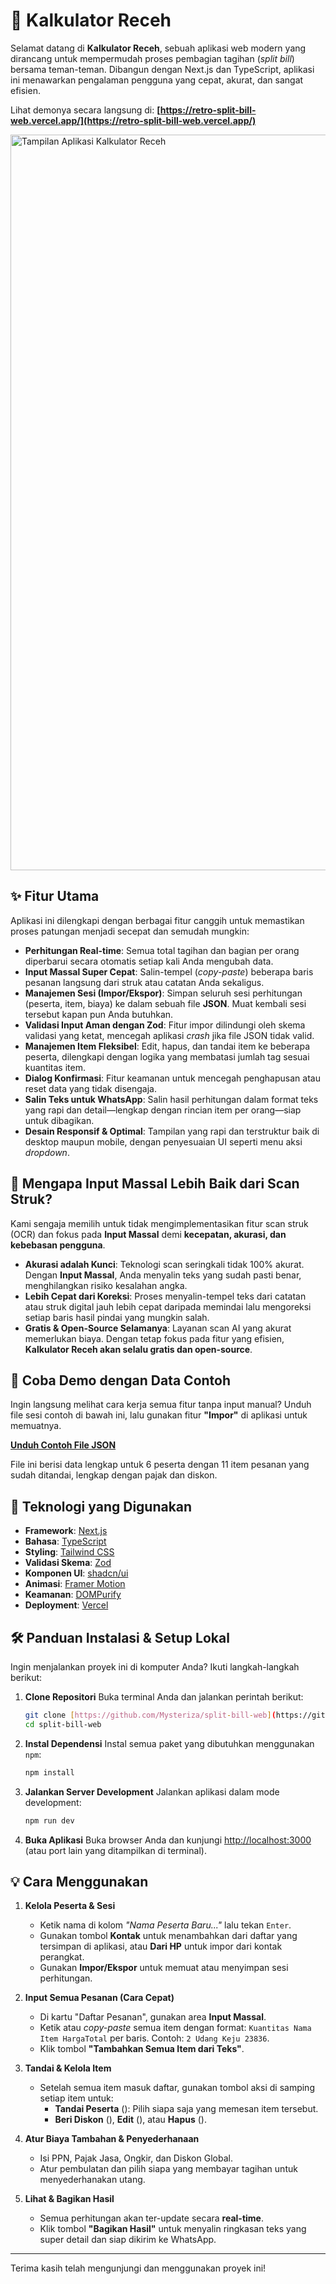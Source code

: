 # 🧾 Kalkulator Receh

Selamat datang di **Kalkulator Receh**, sebuah aplikasi web modern yang dirancang untuk mempermudah proses pembagian tagihan (*split bill*) bersama teman-teman. Dibangun dengan Next.js dan TypeScript, aplikasi ini menawarkan pengalaman pengguna yang cepat, akurat, dan sangat efisien.

Lihat demonya secara langsung di: **[https://retro-split-bill-web.vercel.app/](https://retro-split-bill-web.vercel.app/)**

<img width="1920" height="1177" alt="Tampilan Aplikasi Kalkulator Receh" src="https://github.com/user-attachments/assets/58b41d6f-26d5-44d9-b210-7e664465e601" />

## ✨ Fitur Utama

Aplikasi ini dilengkapi dengan berbagai fitur canggih untuk memastikan proses patungan menjadi secepat dan semudah mungkin:

* **Perhitungan Real-time**: Semua total tagihan dan bagian per orang diperbarui secara otomatis setiap kali Anda mengubah data.
* **Input Massal Super Cepat**: Salin-tempel (*copy-paste*) beberapa baris pesanan langsung dari struk atau catatan Anda sekaligus.
* **Manajemen Sesi (Impor/Ekspor)**: Simpan seluruh sesi perhitungan (peserta, item, biaya) ke dalam sebuah file **JSON**. Muat kembali sesi tersebut kapan pun Anda butuhkan.
* **Validasi Input Aman dengan Zod**: Fitur impor dilindungi oleh skema validasi yang ketat, mencegah aplikasi *crash* jika file JSON tidak valid.
* **Manajemen Item Fleksibel**: Edit, hapus, dan tandai item ke beberapa peserta, dilengkapi dengan logika yang membatasi jumlah tag sesuai kuantitas item.
* **Dialog Konfirmasi**: Fitur keamanan untuk mencegah penghapusan atau reset data yang tidak disengaja.
* **Salin Teks untuk WhatsApp**: Salin hasil perhitungan dalam format teks yang rapi dan detail—lengkap dengan rincian item per orang—siap untuk dibagikan.
* **Desain Responsif & Optimal**: Tampilan yang rapi dan terstruktur baik di desktop maupun mobile, dengan penyesuaian UI seperti menu aksi *dropdown*.

## 🤔 Mengapa Input Massal Lebih Baik dari Scan Struk?

Kami sengaja memilih untuk tidak mengimplementasikan fitur scan struk (OCR) dan fokus pada **Input Massal** demi **kecepatan, akurasi, dan kebebasan pengguna**.

* **Akurasi adalah Kunci**: Teknologi scan seringkali tidak 100% akurat. Dengan **Input Massal**, Anda menyalin teks yang sudah pasti benar, menghilangkan risiko kesalahan angka.
* **Lebih Cepat dari Koreksi**: Proses menyalin-tempel teks dari catatan atau struk digital jauh lebih cepat daripada memindai lalu mengoreksi setiap baris hasil pindai yang mungkin salah.
* **Gratis & Open-Source Selamanya**: Layanan scan AI yang akurat memerlukan biaya. Dengan tetap fokus pada fitur yang efisien, **Kalkulator Receh akan selalu gratis dan open-source**.

## 🧪 Coba Demo dengan Data Contoh

Ingin langsung melihat cara kerja semua fitur tanpa input manual? Unduh file sesi contoh di bawah ini, lalu gunakan fitur **"Impor"** di aplikasi untuk memuatnya.

[**Unduh Contoh File JSON**](https://github.com/Mysteriza/split-bill-web/releases/download/v1.0.0-assets/kalkulator-receh-sesi-2025-08-03.json)

File ini berisi data lengkap untuk 6 peserta dengan 11 item pesanan yang sudah ditandai, lengkap dengan pajak dan diskon.

## 🚀 Teknologi yang Digunakan

* **Framework**: [Next.js](https://nextjs.org/)
* **Bahasa**: [TypeScript](https://www.typescriptlang.org/)
* **Styling**: [Tailwind CSS](https://tailwindcss.com/)
* **Validasi Skema**: [Zod](https://zod.dev/)
* **Komponen UI**: [shadcn/ui](https://ui.shadcn.com/)
* **Animasi**: [Framer Motion](https://www.framer.com/motion/)
* **Keamanan**: [DOMPurify](https://github.com/cure53/DOMPurify)
* **Deployment**: [Vercel](https://vercel.com/)

## 🛠️ Panduan Instalasi & Setup Lokal

Ingin menjalankan proyek ini di komputer Anda? Ikuti langkah-langkah berikut:

1.  **Clone Repositori**
    Buka terminal Anda dan jalankan perintah berikut:
    ```bash
    git clone [https://github.com/Mysteriza/split-bill-web](https://github.com/Mysteriza/split-bill-web)
    cd split-bill-web
    ```

2.  **Instal Dependensi**
    Instal semua paket yang dibutuhkan menggunakan `npm`:
    ```bash
    npm install
    ```

3.  **Jalankan Server Development**
    Jalankan aplikasi dalam mode development:
    ```bash
    npm run dev
    ```

4.  **Buka Aplikasi**
    Buka browser Anda dan kunjungi [http://localhost:3000](http://localhost:3000) (atau port lain yang ditampilkan di terminal).

## 💡 Cara Menggunakan

1.  **Kelola Peserta & Sesi**
    * Ketik nama di kolom *"Nama Peserta Baru..."* lalu tekan `Enter`.
    * Gunakan tombol **Kontak** untuk menambahkan dari daftar yang tersimpan di aplikasi, atau **Dari HP** untuk impor dari kontak perangkat.
    * Gunakan **Impor/Ekspor** untuk memuat atau menyimpan sesi perhitungan.

2.  **Input Semua Pesanan (Cara Cepat)**
    * Di kartu "Daftar Pesanan", gunakan area **Input Massal**.
    * Ketik atau *copy-paste* semua item dengan format: `Kuantitas Nama Item HargaTotal` per baris. Contoh: `2 Udang Keju 23836`.
    * Klik tombol **"Tambahkan Semua Item dari Teks"**.

3.  **Tandai & Kelola Item**
    * Setelah semua item masuk daftar, gunakan tombol aksi di samping setiap item untuk:
        * **Tandai Peserta** (<UserPlus />): Pilih siapa saja yang memesan item tersebut.
        * **Beri Diskon** (<Percent />), **Edit** (<Pencil />), atau **Hapus** (<Trash2 />).

4.  **Atur Biaya Tambahan & Penyederhanaan**
    * Isi PPN, Pajak Jasa, Ongkir, dan Diskon Global.
    * Atur pembulatan dan pilih siapa yang membayar tagihan untuk menyederhanakan utang.

5.  **Lihat & Bagikan Hasil**
    * Semua perhitungan akan ter-update secara **real-time**.
    * Klik tombol **"Bagikan Hasil"** untuk menyalin ringkasan teks yang super detail dan siap dikirim ke WhatsApp.

---

Terima kasih telah mengunjungi dan menggunakan proyek ini!
